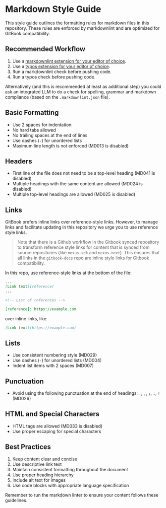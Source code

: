 # Markdown Style Guide

This style guide outlines the formatting rules for markdown files in this repository. These rules are enforced by markdownlint and are optimized for GitBook compatibility.

## Recommended Workflow

1. Use a [markdownlint extension for your editor of choice][markdownlint-extension].
1. Use a [typos extension for your editor of choice][typos-extension].
1. Run a markdownlint check before pushing code.
1. Run a typos check before pushing code.

Alternatively (and this is recommended at least as additional step) you could ask an integrated LLM to do a check for spelling, grammar and markdown compliance (based on the `.markdownlint.json` file).

## Basic Formatting

- Use 2 spaces for indentation
- No hard tabs allowed
- No trailing spaces at the end of lines
- Use dashes (`-`) for unordered lists
- Maximum line length is not enforced (MD013 is disabled)

## Headers

- First line of the file does not need to be a top-level heading (MD041 is disabled)
- Multiple headings with the same content are allowed (MD024 is disabled)
- Multiple top-level headings are allowed (MD025 is disabled)

## Links

GitBook prefers inline links over reference-style links. However, to manage links and facilitate updating in this repository we urge you to use reference style links.

> Note that there is a Github workflow in the Gitbook synced repository to transform reference style links for content that is synced from source repositories (like `nexus-sdk` and `nexus-next`). This ensures that all links in the `gitbook-docs` repo are inline style links for Gitbook compatibility.

In this repo, use reference-style links at the bottom of the file:

```markdown
...
[Link text][reference]
...

<!-- List of references -->

[reference]: https://example.com
```

over inline links, like:

```markdown
[Link text](https://example.com)
```

## Lists

- Use consistent numbering style (MD029)
- Use dashes (`-`) for unordered lists (MD004)
- Indent list items with 2 spaces (MD007)

## Punctuation

- Avoid using the following punctuation at the end of headings: `.`, `,`, `;`, `:`, `!` (MD026)

## HTML and Special Characters

- HTML tags are allowed (MD033 is disabled)
- Use proper escaping for special characters

## Best Practices

1. Keep content clear and concise
1. Use descriptive link text
1. Maintain consistent formatting throughout the document
1. Use proper heading hierarchy
1. Include alt text for images
1. Use code blocks with appropriate language specification

Remember to run the markdown linter to ensure your content follows these guidelines.

<!-- List of references -->

[markdownlint-extension]: https://github.com/DavidAnson/markdownlint?tab=readme-ov-file#related
[typos-extension]: https://github.com/tekumara/typos-lsp
